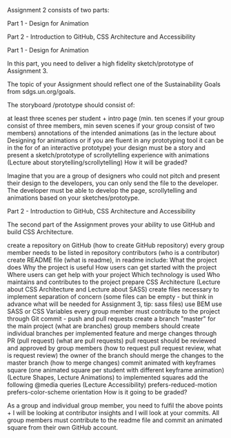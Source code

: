 Assignment 2 consists of two parts:

Part 1 - Design for Animation

Part 2 - Introduction to GitHub, CSS Architecture and Accessibility



Part 1 - Design for Animation 

In this part, you need to deliver a high fidelity sketch/prototype of Assignment 3.

The topic of your Assignment should reflect one of the Sustainability Goals from sdgs.un.org/goals.



The storyboard /prototype should consist of:

at least three scenes per student + intro page (min. ten scenes if your group consist of three members, min seven scenes if your group consist of two members)
annotations of the intended animations (as in the lecture about Designing for animations or if you are fluent in any prototyping tool it can be in the for of an interactive prototype)
your design must be a story and present a sketch/prototype of scrollytelling experience with animations (Lecture about storytelling/scrollytelling)
How it will be graded?

Imagine that you are a group of designers who could not pitch and present their design to the developers, you can only send the file to the developer. The developer must be able to develop the page, scrollytelling and animations based on your sketches/prototype.



Part 2 - Introduction to GitHub, CSS Architecture and Accessibility

The second part of the Assignment proves your ability to use GitHub and build CSS Architecture.

create a repository on GitHub (how to create GitHub repository)
every group member needs to be listed in repository contributors (who is a contributor)
create README file (what is readme), in readme include:
What the project does
Why the project is useful
How users can get started with the project
Where users can get help with your project
Which technology is used
Who maintains and contributes to the project
prepare CSS Architecture (Lecture about CSS Architecture and Lecture about SASS)
create files necessary to implement separation of concern (some files can be empty - but think in advance what will be needed for Assignment 3, tip: sass files)
use BEM
use SASS or CSS Variables
every group member must contribute to the project through Git commit - push and pull requests
create a branch "master" for the main project (what are branches)
group members should create individual branches per implemented feature and merge changes through PR (pull request) (what are pull requests)
pull request should be reviewed and approved by group members (how to request pull request review, what is request review)
the owner of the branch should merge the changes to the master branch (how to merge changes)
commit animated with keyframes square (one animated square per student with different keyframe animation) (Lecture Shapes, Lecture Animations)
to implemented squares add the following @media queries (Lecture Accessibility)
prefers-reduced-motion
prefers-color-scheme
orientation
How is it going to be graded?

As a group and individual group member, you need to fulfil the above points + I will be looking at contributor insights and I will look at your commits. All group members must contribute to the readme file and commit an animated square from their own GitHub account.


